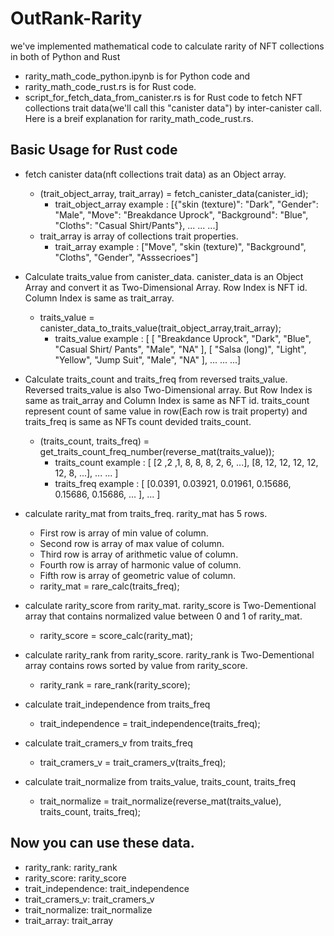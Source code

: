 # OutRank-Rarity
we've implemented mathematical code to calculate rarity of NFT collections in both of Python and Rust
- rarity_math_code_python.ipynb is for Python code and 
- rarity_math_code_rust.rs is for Rust code.
- script_for_fetch_data_from_canister.rs is for Rust code to fetch NFT collections trait data(we'll call this "canister data") by inter-canister call.
Here is a breif explanation for rarity_math_code_rust.rs.

## Basic Usage for Rust code
- fetch canister data(nft collections trait data) as an Object array.
  - (trait_object_array, trait_array) = fetch_canister_data(canister_id);
    - trait_object_array example : [{"skin (texture)": "Dark", "Gender": "Male", "Move": "Breakdance Uprock", "Background": "Blue", "Cloths": "Casual Shirt/Pants"}, ... ... ...]
  - trait_array  is array of collections trait properties.
    - trait_array example : ["Move", "skin (texture)", "Background", "Cloths", "Gender", "Asssecrioes"]
      
- Calculate traits_value from canister_data. canister_data is an Object Array and convert it as Two-Dimensional Array. Row Index is NFT id. Column Index is same as trait_array.
  - traits_value = canister_data_to_traits_value(trait_object_array,trait_array);
    - traits_value example : [ [ "Breakdance Uprock", "Dark", "Blue", "Casual Shirt/ Pants", "Male", "NA" ], [ "Salsa (long)", "Light", "Yellow", "Jump Suit", "Male", "NA" ], ... ... ...]
    
- Calculate traits_count and traits_freq from reversed traits_value. Reversed traits_value is also Two-Dimensional array. But Row Index is same as trait_array and Column Index is same as NFT id. traits_count represent count of same value in row(Each row is trait property) and traits_freq is same as NFTs count devided traits_count.
  - (traits_count, traits_freq) = get_traits_count_freq_number(reverse_mat(traits_value));
    - traits_count example : [ [2 ,2 ,1, 8, 8, 8, 2, 6, ...], [8, 12, 12, 12, 12, 12, 8, ...], ... ... ]
    - traits_freq example : [ [0.0391, 0.03921, 0.01961, 0.15686, 0.15686, 0.15686, ... ], ... ]
- calculate rarity_mat from traits_freq. rarity_mat has 5 rows.
  - First row is array of min value of column.
  - Second row is array of max value of column.
  - Third row is array of arithmetic value of column.
  - Fourth row is array of harmonic value of column.
  - Fifth row is array of geometric value of column.
  - rarity_mat = rare_calc(traits_freq);
    
- calculate rarity_score from rarity_mat. rarity_score is Two-Dementional array that contains normalized value between 0 and 1 of rarity_mat.
  - rarity_score = score_calc(rarity_mat);
    
- calculate rarity_rank from rarity_score. rarity_rank is Two-Dementional array contains rows sorted by value from rarity_score.
  - rarity_rank = rare_rank(rarity_score);
    
- calculate trait_independence from traits_freq
  - trait_independence = trait_independence(traits_freq);
    
- calculate trait_cramers_v from traits_freq
  - trait_cramers_v = trait_cramers_v(traits_freq);
    
- calculate trait_normalize from traits_value, traits_count, traits_freq
  - trait_normalize = trait_normalize(reverse_mat(traits_value), traits_count, traits_freq);
    

## Now you can use these data.

- rarity_rank: rarity_rank
- rarity_score: rarity_score
- trait_independence: trait_independence
- trait_cramers_v: trait_cramers_v
- trait_normalize: trait_normalize
- trait_array: trait_array
